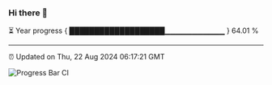 ### Hi there 👋

⏳ Year progress { ███████████████████▁▁▁▁▁▁▁▁▁▁▁ } 64.01 %

---

⏰ Updated on Thu, 22 Aug 2024 06:17:21 GMT

![Progress Bar CI](https://github.com/liununu/liununu/workflows/Progress%20Bar%20CI/badge.svg)
